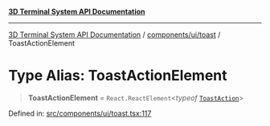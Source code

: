 [**3D Terminal System API Documentation**](../../../../README.md)

***

[3D Terminal System API Documentation](../../../../README.md) / [components/ui/toast](../README.md) / ToastActionElement

# Type Alias: ToastActionElement

> **ToastActionElement** = `React.ReactElement`\<*typeof* [`ToastAction`](../variables/ToastAction.md)\>

Defined in: [src/components/ui/toast.tsx:117](https://github.com/Dicommunitas/ThreeJS_Terminal_3D2/blob/7cc56be20ce03492e7afbc2e75ffa70f9c523fe8/src/components/ui/toast.tsx#L117)
